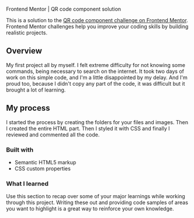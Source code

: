 Frontend Mentor | QR code component solution

This is a solution to the [QR code component challenge on Frontend Mentor](https://www.frontendmentor.io/challenges/qr-code-component-iux_sIO_H). Frontend Mentor challenges help you improve your coding skills by building realistic projects. 

## Overview
My first project all by myself. I felt extreme difficulty for not knowing some commands, being necessary to search on the internet.
It took two days of work on this simple code, and I'm a little disappointed by my delay. And I'm proud too, because I didn't copy any part of the code, it was difficult but it brought a lot of learning.

## My process
I started the process by creating the folders for your files and images.
Then I created the entire HTML part.
Then I styled it with CSS
and finally I reviewed and commented all the code.

### Built with
- Semantic HTML5 markup
- CSS custom properties

### What I learned
Use this section to recap over some of your major learnings while working through this project. Writing these out and providing code samples of areas you want to highlight is a great way to reinforce your own knowledge.